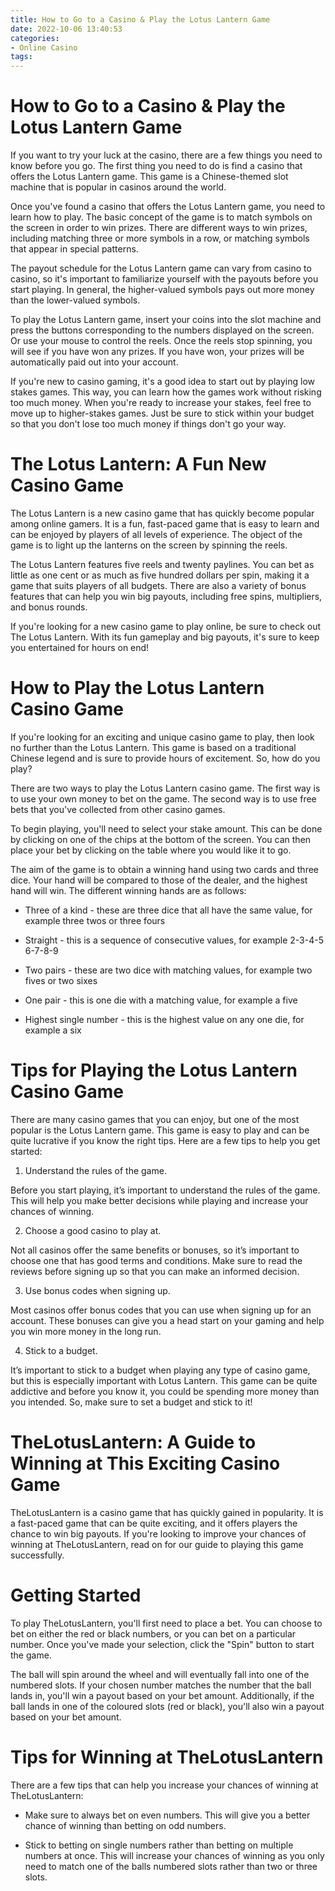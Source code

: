 ```yaml
---
title: How to Go to a Casino & Play the Lotus Lantern Game
date: 2022-10-06 13:40:53
categories:
- Online Casino
tags:
---
```



#  How to Go to a Casino & Play the Lotus Lantern Game

If you want to try your luck at the casino, there are a few things you need to know before you go. The first thing you need to do is find a casino that offers the Lotus Lantern game. This game is a Chinese-themed slot machine that is popular in casinos around the world.

Once you've found a casino that offers the Lotus Lantern game, you need to learn how to play. The basic concept of the game is to match symbols on the screen in order to win prizes. There are different ways to win prizes, including matching three or more symbols in a row, or matching symbols that appear in special patterns.

The payout schedule for the Lotus Lantern game can vary from casino to casino, so it's important to familiarize yourself with the payouts before you start playing. In general, the higher-valued symbols pays out more money than the lower-valued symbols.

To play the Lotus Lantern game, insert your coins into the slot machine and press the buttons corresponding to the numbers displayed on the screen. Or use your mouse to control the reels. Once the reels stop spinning, you will see if you have won any prizes. If you have won, your prizes will be automatically paid out into your account.

If you're new to casino gaming, it's a good idea to start out by playing low stakes games. This way, you can learn how the games work without risking too much money. When you're ready to increase your stakes, feel free to move up to higher-stakes games. Just be sure to stick within your budget so that you don't lose too much money if things don't go your way.

#  The Lotus Lantern: A Fun New Casino Game

The Lotus Lantern is a new casino game that has quickly become popular among online gamers. It is a fun, fast-paced game that is easy to learn and can be enjoyed by players of all levels of experience. The object of the game is to light up the lanterns on the screen by spinning the reels.

The Lotus Lantern features five reels and twenty paylines. You can bet as little as one cent or as much as five hundred dollars per spin, making it a game that suits players of all budgets. There are also a variety of bonus features that can help you win big payouts, including free spins, multipliers, and bonus rounds.

If you're looking for a new casino game to play online, be sure to check out The Lotus Lantern. With its fun gameplay and big payouts, it's sure to keep you entertained for hours on end!

#  How to Play the Lotus Lantern Casino Game

If you're looking for an exciting and unique casino game to play, then look no further than the Lotus Lantern. This game is based on a traditional Chinese legend and is sure to provide hours of excitement. So, how do you play?

There are two ways to play the Lotus Lantern casino game. The first way is to use your own money to bet on the game. The second way is to use free bets that you've collected from other casino games.

To begin playing, you'll need to select your stake amount. This can be done by clicking on one of the chips at the bottom of the screen. You can then place your bet by clicking on the table where you would like it to go.

The aim of the game is to obtain a winning hand using two cards and three dice. Your hand will be compared to those of the dealer, and the highest hand will win. The different winning hands are as follows:

- Three of a kind - these are three dice that all have the same value, for example three twos or three fours

- Straight - this is a sequence of consecutive values, for example 2-3-4-5
6-7-8-9
- Two pairs - these are two dice with matching values, for example two fives or two sixes
- One pair - this is one die with a matching value, for example a five
- Highest single number - this is the highest value on any one die, for example a six

#  Tips for Playing the Lotus Lantern Casino Game

There are many casino games that you can enjoy, but one of the most popular is the Lotus Lantern game. This game is easy to play and can be quite lucrative if you know the right tips. Here are a few tips to help you get started:

1. Understand the rules of the game.

Before you start playing, it’s important to understand the rules of the game. This will help you make better decisions while playing and increase your chances of winning.

2. Choose a good casino to play at.

Not all casinos offer the same benefits or bonuses, so it’s important to choose one that has good terms and conditions. Make sure to read the reviews before signing up so that you can make an informed decision.

3. Use bonus codes when signing up.

Most casinos offer bonus codes that you can use when signing up for an account. These bonuses can give you a head start on your gaming and help you win more money in the long run.

4. Stick to a budget.

It’s important to stick to a budget when playing any type of casino game, but this is especially important with Lotus Lantern. This game can be quite addictive and before you know it, you could be spending more money than you intended. So, make sure to set a budget and stick to it!

#  TheLotusLantern: A Guide to Winning at This Exciting Casino Game

TheLotusLantern is a casino game that has quickly gained in popularity. It is a fast-paced game that can be quite exciting, and it offers players the chance to win big payouts. If you're looking to improve your chances of winning at TheLotusLantern, read on for our guide to playing this game successfully.

# Getting Started

To play TheLotusLantern, you'll first need to place a bet. You can choose to bet on either the red or black numbers, or you can bet on a particular number. Once you've made your selection, click the "Spin" button to start the game.

The ball will spin around the wheel and will eventually fall into one of the numbered slots. If your chosen number matches the number that the ball lands in, you'll win a payout based on your bet amount. Additionally, if the ball lands in one of the coloured slots (red or black), you'll also win a payout based on your bet amount.

# Tips for Winning at TheLotusLantern

There are a few tips that can help you increase your chances of winning at TheLotusLantern:

- Make sure to always bet on even numbers. This will give you a better chance of winning than betting on odd numbers.

- Stick to betting on single numbers rather than betting on multiple numbers at once. This will increase your chances of winning as you only need to match one of the balls numbered slots rather than two or three slots.